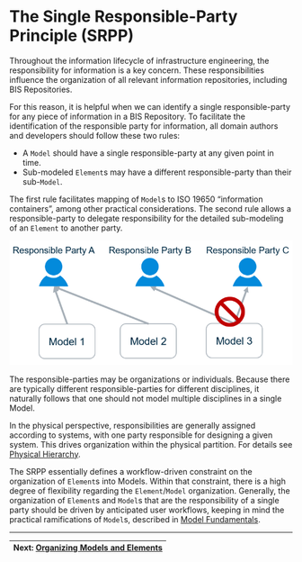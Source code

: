 # The Single Responsible-Party Principle (SRPP)

Throughout the information lifecycle of infrastructure engineering, the responsibility for information is a key concern. These responsibilities influence the organization of all relevant information repositories, including BIS Repositories.

For this reason, it is helpful when we can identify a single responsible-party for any piece of information in a BIS Repository. To facilitate the identification of the responsible party for information, all domain authors and developers should follow these two rules:

- A `Model` should have a single responsible-party at any given point in time.
- Sub-modeled `Element`s may have a different responsible-party than their sub-`Model`.

The first rule facilitates mapping of `Model`s to ISO 19650 “information containers”, among other practical considerations. The second rule allows a responsible-party to delegate responsibility for the detailed sub-modeling of an `Element` to another party.

![Responsible Parties](../media/srpp-responsible-parties.png)

The responsible-parties may be organizations or individuals. Because there are typically different responsible-parties for different disciplines, it naturally follows that one should not model multiple disciplines in a single Model.

In the physical perspective, responsibilities are generally assigned according to systems, with one party responsible for designing a given system. This drives organization within the physical partition. For details see [Physical Hierarchy](../physical-perspective/physical-hierarchy-organization.md).

The SRPP essentially defines a workflow-driven constraint on the organization of `Element`s into Models. Within that constraint, there is a high degree of flexibility regarding the `Element`/`Model` organization. Generally, the organization of `Element`s and `Model`s that are the responsibility of a single party should be driven by anticipated user workflows, keeping in mind the practical ramifications of `Model`s, described in [Model Fundamentals](../foundation/model-fundamentals.md).

---
| Next: [Organizing Models and Elements](./organizing-models-and-elements.md)
|:---
